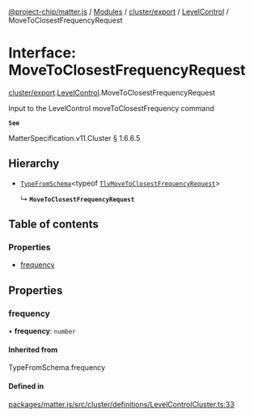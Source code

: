 [@project-chip/matter.js](../README.md) / [Modules](../modules.md) / [cluster/export](../modules/cluster_export.md) / [LevelControl](../modules/cluster_export.LevelControl.md) / MoveToClosestFrequencyRequest

# Interface: MoveToClosestFrequencyRequest

[cluster/export](../modules/cluster_export.md).[LevelControl](../modules/cluster_export.LevelControl.md).MoveToClosestFrequencyRequest

Input to the LevelControl moveToClosestFrequency command

**`See`**

MatterSpecification.v11.Cluster § 1.6.6.5

## Hierarchy

- [`TypeFromSchema`](../modules/tlv_export.md#typefromschema)\<typeof [`TlvMoveToClosestFrequencyRequest`](../modules/cluster_export.LevelControl.md#tlvmovetoclosestfrequencyrequest)\>

  ↳ **`MoveToClosestFrequencyRequest`**

## Table of contents

### Properties

- [frequency](cluster_export.LevelControl.MoveToClosestFrequencyRequest.md#frequency)

## Properties

### frequency

• **frequency**: `number`

#### Inherited from

TypeFromSchema.frequency

#### Defined in

[packages/matter.js/src/cluster/definitions/LevelControlCluster.ts:33](https://github.com/project-chip/matter.js/blob/558e12c94a201592c28c7bc0743705360b3e5ca6/packages/matter.js/src/cluster/definitions/LevelControlCluster.ts#L33)
